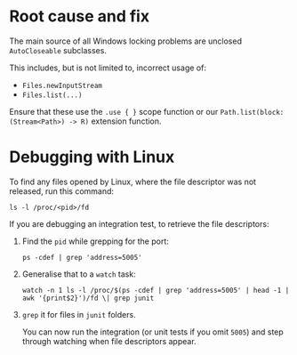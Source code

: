 # Root cause and fix

The main source of all Windows locking problems are unclosed `AutoCloseable` subclasses.

This includes, but is not limited to, incorrect usage of:

* `Files.newInputStream`
* `Files.list(...)`

Ensure that these use the `.use { }` scope function or our `Path.list(block: (Stream<Path>) -> R)` extension function.

# Debugging with Linux

To find any files opened by Linux, where the file descriptor was not released, run this command:

```
ls -l /proc/<pid>/fd
```

If you are debugging an integration test, to retrieve the file descriptors:

1. Find the `pid` while grepping for the port:

   ```
   ps -cdef | grep 'address=5005'
   ```

2. Generalise that to a `watch` task:

   ```
   watch -n 1 ls -l /proc/$(ps -cdef | grep 'address=5005' | head -1 | awk '{print$2}')/fd \| grep junit
   ```

3. `grep` it for files in `junit` folders.

   You can now run the integration (or unit tests if you omit `5005`) and step through watching when file descriptors appear.
